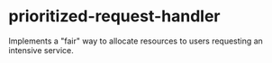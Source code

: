 # prioritized-request-handler
Implements a "fair" way to allocate resources to users requesting an intensive service.
